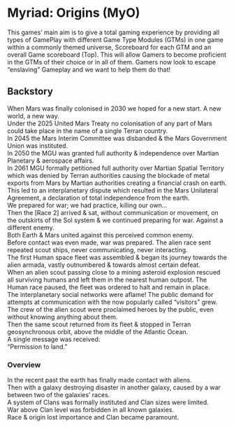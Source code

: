 # Myriad: Origins (MyO)

This games’ main aim is to give a total gaming experience by providing all types of GamePlay with different Game Type Modules (GTMs) in one game within a commonly themed universe, Scoreboard for each GTM and an overall Game scoreboard (Top).
This will allow Gamers to become proficient in the GTMs of their choice or in all of them. Gamers now look to escape “enslaving” Gameplay and we want to help them do that!

## Backstory
When Mars was finally colonised in 2030 we hoped for a new start. A new world, a new way.\
Under the 2025 United Mars Treaty no colonisation of any part of Mars could take place in the name of a single Terran country.\
In 2045 the Mars Interim Committee was disbanded & the Mars Government Union was instituted.\
In 2050 the MGU was granted full authority & independence over Martian Planetary & aerospace affairs.\
In 2061 MGU formally petitioned full authority over Martian Spatial Territory which was denied by Terran authorities causing the blockade of metal exports from Mars by Martian authorities creating a financial crash on earth.  This led to an interplanetary dispute which resulted in the Mars Unilateral Agreement, a declaration of total independence from the earth.\
We prepared for war; we had practice, killing our own...\
Then the [Race 2] arrived & sat, without communication or movement, on the outskirts of the Sol system & we continued preparing for war. Against a different enemy.\
Both Earth & Mars united against this perceived common enemy.\
Before contact was even made, war was prepared.  The alien race sent repeated scout ships, never communicating, never interacting. \
The first Human space fleet was assembled & began its journey towards the alien armada, vastly outnumbered & towards almost certain defeat.\
When an alien scout passing close to a mining asteroid explosion rescued all surviving humans and left them in the nearest human outpost. The Human race paused, the fleet was ordered to halt and remain in place.\
The interplanetary social networks were aflame! The public demand for attempts at communication with the now popularly called “visitors” grew.  The crew of the alien scout were proclaimed heroes by the public, even without knowing anything about them.\
Then the same scout returned from its fleet & stopped in Terran geosynchronous orbit, above the middle of the Atlantic Ocean. \
A single message was received:\
“Permission to land.”

### Overview 
In the recent past the earth has finally made contact with aliens.\
Then with a galaxy destroying disaster in another galaxy, caused by a war between two of the galaxies’ races.\
A system of Clans was formally instituted and Clan sizes were limited.\
War above Clan level was forbidden in all known galaxies.\
Race & origin lost importance and Clan became paramount.
